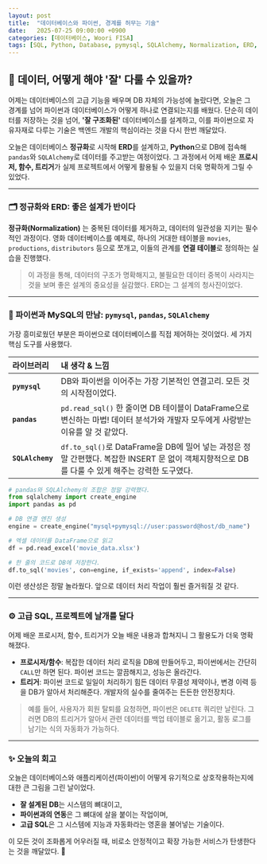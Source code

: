 ```yaml
---
layout: post
title:  "데이터베이스와 파이썬, 경계를 허무는 기술"
date:   2025-07-25 09:00:00 +0900
categories: [데이터베이스, Woori FISA]
tags: [SQL, Python, Database, pymysql, SQLAlchemy, Normalization, ERD, '#우리FIS아카데미', '#우리FISA', '#AI엔지니어링', '#K-디지털트레이닝', '#우리에프아이에스', '#글로벌소프트웨어캠퍼스']
---
```


## 🤔 데이터, 어떻게 해야 '잘' 다룰 수 있을까?

어제는 데이터베이스의 고급 기능을 배우며 DB 자체의 가능성에 놀랐다면, 오늘은 그 경계를 넘어 파이썬과 데이터베이스가 어떻게 하나로 연결되는지를 배웠다. 단순히 데이터를 저장하는 것을 넘어, **'잘 구조화된'** 데이터베이스를 설계하고, 이를 파이썬으로 자유자재로 다루는 기술은 백엔드 개발의 핵심이라는 것을 다시 한번 깨달았다.

오늘은 데이터베이스 **정규화**로 시작해 **ERD**를 설계하고, **Python**으로 DB에 접속해 `pandas`와 `SQLAlchemy`로 데이터를 주고받는 여정이었다. 그 과정에서 어제 배운 **프로시저, 함수, 트리거**가 실제 프로젝트에서 어떻게 활용될 수 있을지 더욱 명확하게 그릴 수 있었다.

---

### 🗂️ 정규화와 ERD: 좋은 설계가 반이다

**정규화(Normalization)** 는 중복된 데이터를 제거하고, 데이터의 일관성을 지키는 필수적인 과정이다. 영화 데이터베이스를 예제로, 하나의 거대한 테이블을 `movies`, `productions`, `distributors` 등으로 쪼개고, 이들의 관계를 **연결 테이블**로 정의하는 실습을 진행했다.

> 이 과정을 통해, 데이터의 구조가 명확해지고, 불필요한 데이터 중복이 사라지는 것을 보며 좋은 설계의 중요성을 실감했다. ERD는 그 설계의 청사진이었다.

---

### 🐍 파이썬과 MySQL의 만남: `pymysql`, `pandas`, `SQLAlchemy`

가장 흥미로웠던 부분은 파이썬으로 데이터베이스를 직접 제어하는 것이었다. 세 가지 핵심 도구를 사용했다.

| 라이브러리 | 내 생각 & 느낌 |
| :--- | :--- |
| **`pymysql`** | DB와 파이썬을 이어주는 가장 기본적인 연결고리. 모든 것의 시작점이었다. |
| **`pandas`** | `pd.read_sql()` 한 줄이면 DB 테이블이 DataFrame으로 변신하는 마법! 데이터 분석가와 개발자 모두에게 사랑받는 이유를 알 것 같았다. |
| **`SQLAlchemy`** | `df.to_sql()`로 DataFrame을 DB에 밀어 넣는 과정은 정말 간편했다. 복잡한 INSERT 문 없이 객체지향적으로 DB를 다룰 수 있게 해주는 강력한 도구였다. |

```python
# pandas와 SQLAlchemy의 조합은 정말 강력했다.
from sqlalchemy import create_engine
import pandas as pd

# DB 연결 엔진 생성
engine = create_engine("mysql+pymysql://user:password@host/db_name")

# 엑셀 데이터를 DataFrame으로 읽고
df = pd.read_excel('movie_data.xlsx')

# 한 줄의 코드로 DB에 저장한다.
df.to_sql('movies', con=engine, if_exists='append', index=False)
```

이런 생산성은 정말 놀라웠다. 앞으로 데이터 처리 작업이 훨씬 즐거워질 것 같다.

---

### ⚙️ 고급 SQL, 프로젝트에 날개를 달다

어제 배운 프로시저, 함수, 트리거가 오늘 배운 내용과 합쳐지니 그 활용도가 더욱 명확해졌다.

- **프로시저/함수**: 복잡한 데이터 처리 로직을 DB에 만들어두고, 파이썬에서는 간단히 `CALL`만 하면 된다. 파이썬 코드는 깔끔해지고, 성능은 올라간다.
- **트리거**: 파이썬 코드로 일일이 처리하기 힘든 데이터 무결성 제약이나, 변경 이력 등을 DB가 알아서 처리해준다. 개발자의 실수를 줄여주는 든든한 안전장치다.

> 예를 들어, 사용자가 회원 탈퇴를 요청하면, 파이썬은 `DELETE` 쿼리만 날린다. 그러면 DB의 트리거가 알아서 관련 데이터를 백업 테이블로 옮기고, 활동 로그를 남기는 식의 자동화가 가능하다.

---

### ✨ 오늘의 회고

오늘은 데이터베이스와 애플리케이션(파이썬)이 어떻게 유기적으로 상호작용하는지에 대한 큰 그림을 그린 날이었다.

- **잘 설계된 DB**는 시스템의 뼈대이고,
- **파이썬과의 연동**은 그 뼈대에 살을 붙이는 작업이며,
- **고급 SQL**은 그 시스템에 지능과 자동화라는 영혼을 불어넣는 기술이다.

이 모든 것이 조화롭게 어우러질 때, 비로소 안정적이고 확장 가능한 서비스가 탄생한다는 것을 깨달았다. 🚀
